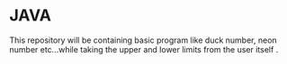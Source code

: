 # JAVA
This repository will be containing basic program like duck number, neon number etc...while taking the upper and lower limits from the user itself .
